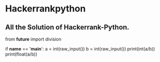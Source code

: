 # Hackerrankpython
## All the Solution of Hackerrank-Python.
from __future__ import division

if __name__ == '__main__':
    a = int(raw_input())
    b = int(raw_input())
print(int(a/b))
print(float(a/b))
